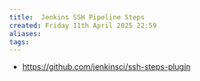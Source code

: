 ```yaml
---
title:  Jenkins SSH Pipeline Steps
created: Friday 11th April 2025 22:59
aliases: 
tags: 
---
```

- https://github.com/jenkinsci/ssh-steps-plugin

